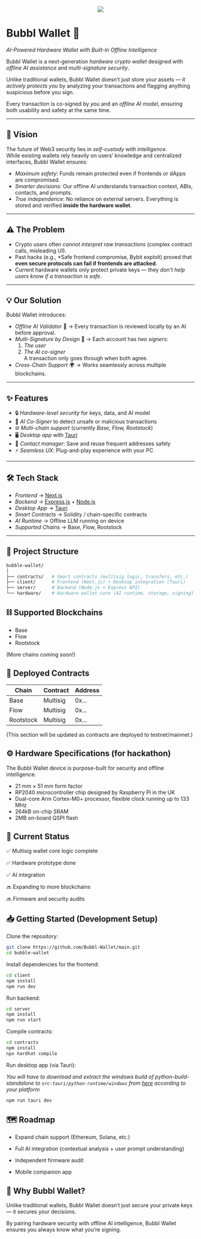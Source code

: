 <div align="center">
    <img src="https://files.catbox.moe/sdhgbl.png">
</div>

# Bubbl Wallet 🫧  
*AI-Powered Hardware Wallet with Built-In Offline Intelligence*  

Bubbl Wallet is a next-generation *hardware crypto wallet* designed with *offline AI assistance* and *multi-signature security*.  

Unlike traditional wallets, Bubbl Wallet doesn’t just store your assets — it *actively protects you* by analyzing your transactions and flagging anything suspicious before you sign.  

Every transaction is co-signed by *you* and an *offline AI model*, ensuring both usability and safety at the same time.  

---

## 🚀 Vision  
The future of Web3 security lies in *self-custody with intelligence*.  
While existing wallets rely heavily on users’ knowledge and centralized interfaces, Bubbl Wallet ensures:  
- *Maximum safety*: Funds remain protected even if frontends or dApps are compromised.  
- *Smarter decisions*: Our offline AI understands transaction context, ABIs, contacts, and prompts.  
- *True independence*: No reliance on external servers. Everything is stored and verified **inside the hardware wallet**.  

---

## ⚠️ The Problem  
- Crypto users often *cannot interpret raw transactions* (complex contract calls, misleading UI).  
- Past hacks (e.g., *Safe frontend compromise, Bybit exploit) proved that **even secure protocols can fail if frontends are attacked**.  
- Current hardware wallets only protect private keys — they *don’t help users know if a transaction is safe*.  

---

## 💡 Our Solution  
Bubbl Wallet introduces:  

- *Offline AI Validator* 🧠 → Every transaction is reviewed locally by an AI before approval.  
- *Multi-Signature by Design* 🔑 → Each account has *two signers*:  
  1. *The user*  
  2. *The AI co-signer*  
  A transaction only goes through when both agree.
- *Cross-Chain Support* 🌍 → Works seamlessly across multiple blockchains.  

---

## ✨ Features  
- 🔒 *Hardware-level security* for keys, data, and AI model  
- 🤖 *AI Co-Signer* to detect unsafe or malicious transactions
- 🌐 *Multi-chain support* (currently *Base, Flow, Rootstock*)  
- 🖥 *Desktop app* with [Tauri](https://tauri.app/)  
- 👥 *Contact manager*: Save and reuse frequent addresses safely  
- ⚡️ *Seamless UX*: Plug-and-play experience with your PC  

---

## 🛠 Tech Stack  
- *Frontend* → [Next.js](https://nextjs.org/)  
- *Backend* → [Express.js](https://expressjs.com/) + [Node.js](https://nodejs.org/)  
- *Desktop App* → [Tauri](https://tauri.app/)  
- *Smart Contracts* → Solidity / chain-specific contracts  
- *AI Runtime* → Offline LLM running on device  
- *Supported Chains* → Base, Flow, Rootstock

---

## 📂 Project Structure  
```bash
bubble-wallet/
│
├── contracts/   # Smart contracts (multisig logic, transfers, etc.)
├── client/      # Frontend (Next.js) + Desktop integration (Tauri)
├── server/      # Backend (Node.js + Express API)
└── hardware/    # Hardware wallet core (AI runtime, storage, signing)
```

## ⛓️ Supported Blockchains

- Base
- Flow
- Rootstock

(More chains coming soon!)

## 📜 Deployed Contracts

| Chain     | Contract | Address |
|-----------|----------|---------|
| Base      | Multisig | 0x...   |
| Flow      | Multisig | 0x...   |
| Rootstock | Multisig | 0x...   |

(This section will be updated as contracts are deployed to testnet/mainnet.)

## ⚙️ Hardware Specifications (for hackathon)

The Bubbl Wallet device is purpose-built for security and offline intelligence.

- 21 mm × 51 mm form factor
- RP2040 microcontroller chip designed by Raspberry Pi in the UK
- Dual-core Arm Cortex-M0+ processor, flexible clock running up to 133 MHz
- 264kB on-chip SRAM
- 2MB on-board QSPI flash

## 🚧 Current Status

✅ Multisig wallet core logic complete

✅ Hardware prototype done

✅ AI integration

🔜 Expanding to more blockchains

🔜 Firmware and security audits

## 📥 Getting Started (Development Setup)

Clone the repository:

```bash
git clone https://github.com/Bubbl-Wallet/main.git
cd bubble-wallet
```


Install dependencies for the frontend:

```bash
cd client
npm install
npm run dev
```


Run backend:

```bash
cd server
npm install
npm run start
```


Compile contracts:

```bash
cd contracts
npm install
npx hardhat compile
```

Run desktop app (via Tauri):

*You will have to download and extract the windows build of python-build-standalone to `src-tauri/python-runtime/windows` from [here](https://github.com/astral-sh/python-build-standalone) according to your platform*

```bash
npm run tauri dev
```

## 🗺 Roadmap

- Expand chain support (Ethereum, Solana, etc.)

- Full AI integration (contextual analysis + user prompt understanding)

- Independent firmware audit

- Mobile companion app

## 🌟 Why Bubbl Wallet?

Unlike traditional wallets, Bubbl Wallet doesn’t just secure your private keys — it secures your decisions.

By pairing hardware security with offline AI intelligence, Bubbl Wallet ensures you always know what you’re signing.